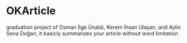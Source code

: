 # OKArticle
graduation project of Osman İlge Ünaldı, Kerem İhsan Ulaşan, and Aylin Sena Doğan,
it basicly summarizes your article without word limitation
